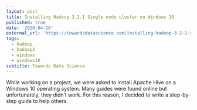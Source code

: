 ```yaml
---
layout: post
title: Installing Hadoop 3.2.1 Single node cluster on Windows 10
published: true
date: '2020-04-18'
external_url: 'https://towardsdatascience.com/installing-hadoop-3-2-1-single-node-cluster-on-windows-10-ac258dd48aef'
tags:
  - hadoop
  - hadoop3
  - windows
  - windows10
subtitle: Towards Data Science
---
```

While working on a project, we were asked to install Apache Hive on a Windows 10 operating system. Many guides were found online but unfortunately, they didn’t work. For this reason, I decided to write a step-by-step guide to help others.
